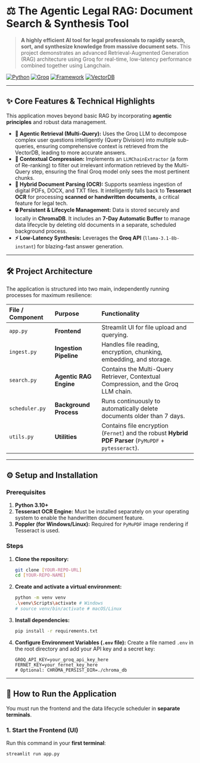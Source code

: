 # ⚖️ The Agentic Legal RAG: Document Search & Synthesis Tool

> **A highly efficient AI tool for legal professionals to rapidly search, sort, and synthesize knowledge from massive document sets.**
> This project demonstrates an advanced Retrieval-Augmented Generation (RAG) architecture using Groq for real-time, low-latency performance combined together using Langchain.

[![Python](https://img.shields.io/badge/Python-3.10+-blue?style=for-the-badge&logo=python)](https://www.python.org/)
[![Groq](https://img.shields.io/badge/LLM%20Engine-Groq-00A98F?style=for-the-badge&logo=groq&logoColor=white)](https://groq.com/)
[![Framework](https://img.shields.io/badge/Framework-LangChain-05E82D?style=for-the-badge&logo=chainlink&logoColor=white)](https://www.langchain.com/)
[![VectorDB](https://img.shields.io/badge/VectorDB-Chroma-189DFF?style=for-the-badge&logo=chroma&logoColor=white)](https://www.trychroma.com/)

---

## ✨ Core Features & Technical Highlights

This application moves beyond basic RAG by incorporating **agentic principles** and robust data management.

* **🧠 Agentic Retrieval (Multi-Query):** Uses the Groq LLM to decompose complex user questions intelligently (Query Division) into multiple sub-queries, ensuring comprehensive context is retrieved from the VectorDB, leading to more accurate answers.
* **🎯 Contextual Compression:** Implements an `LLMChainExtractor` (a form of Re-ranking) to filter out irrelevant information retrieved by the Multi-Query step, ensuring the final Groq model only sees the most pertinent chunks.
* **📄 Hybrid Document Parsing (OCR):** Supports seamless ingestion of digital PDFs, DOCX, and TXT files. It intelligently falls back to **Tesseract OCR** for processing **scanned or handwritten documents**, a critical feature for legal tech.
* **🔒 Persistent & Lifecycle Management:** Data is stored securely and locally in **ChromaDB**. It includes an **7-Day Automatic Buffer** to manage data lifecycle by deleting old documents in a separate, scheduled background process.
* **⚡ Low-Latency Synthesis:** Leverages the **Groq API** (`llama-3.1-8b-instant`) for blazing-fast answer generation.

---

## 🛠️ Project Architecture

The application is structured into two main, independently running processes for maximum resilience:

| File / Component | Purpose | Functionality |
| :--- | :--- | :--- |
| `app.py` | **Frontend** | Streamlit UI for file upload and querying. |
| `ingest.py` | **Ingestion Pipeline** | Handles file reading, encryption, chunking, embedding, and storage. |
| `search.py` | **Agentic RAG Engine** | Contains the Multi-Query Retriever, Contextual Compression, and the Groq LLM chain. |
| `scheduler.py` | **Background Process** | Runs continuously to automatically delete documents older than 7 days. |
| `utils.py` | **Utilities** | Contains file encryption (`Fernet`) and the robust **Hybrid PDF Parser** (`PyMuPDF` + `pytesseract`). |

---

## ⚙️ Setup and Installation

### Prerequisites

1.  **Python 3.10+**
2.  **Tesseract OCR Engine:** Must be installed separately on your operating system to enable the handwritten document feature.
3.  **Poppler (for Windows/Linux):** Required for `PyMuPDF` image rendering if Tesseract is used.

### Steps

1.  **Clone the repository:**
    ```bash
    git clone [YOUR-REPO-URL]
    cd [YOUR-REPO-NAME]
    ```

2.  **Create and activate a virtual environment:**
    ```bash
    python -m venv venv
    .\venv\Scripts\activate # Windows
    # source venv/bin/activate # macOS/Linux
    ```

3.  **Install dependencies:**
    ```bash
    pip install -r requirements.txt
    ```

4.  **Configure Environment Variables (`.env` file):**
    Create a file named `.env` in the root directory and add your API key and a secret key:
    ```
    GROQ_API_KEY=your_groq_api_key_here
    FERNET_KEY=your_fernet_key_here
    # Optional: CHROMA_PERSIST_DIR=./chroma_db
    ```

---

## 🚀 How to Run the Application

You must run the frontend and the data lifecycle scheduler in **separate terminals**.

### 1. Start the Frontend (UI)

Run this command in your **first terminal**:
```bash
streamlit run app.py
